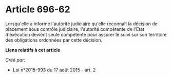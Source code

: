 # Article 696-62

Lorsqu'elle a informé l'autorité judiciaire qu'elle reconnaît la décision de placement sous contrôle judiciaire, l'autorité
compétente de l'Etat d'exécution devient seule compétente pour assurer le suivi sur son territoire des obligations ordonnées
par cette décision.

**Liens relatifs à cet article**

_Créé par_:

  - Loi n°2015-993 du 17 août 2015 - art. 2
